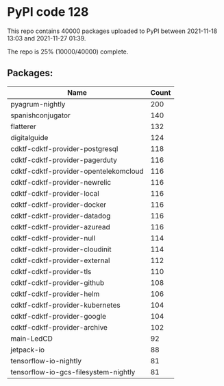 # PyPI code 128

This repo contains 40000 packages uploaded to PyPI between 
2021-11-18 13:03 and 2021-11-27 01:39.

The repo is 25% (10000/40000) complete.

## Packages:

| Name  | Count |
| ----- | ----- |
| pyagrum-nightly | 200 |
| spanishconjugator | 140 |
| flatterer | 132 |
| digitalguide | 124 |
| cdktf-cdktf-provider-postgresql | 118 |
| cdktf-cdktf-provider-pagerduty | 116 |
| cdktf-cdktf-provider-opentelekomcloud | 116 |
| cdktf-cdktf-provider-newrelic | 116 |
| cdktf-cdktf-provider-local | 116 |
| cdktf-cdktf-provider-docker | 116 |
| cdktf-cdktf-provider-datadog | 116 |
| cdktf-cdktf-provider-azuread | 116 |
| cdktf-cdktf-provider-null | 114 |
| cdktf-cdktf-provider-cloudinit | 114 |
| cdktf-cdktf-provider-external | 112 |
| cdktf-cdktf-provider-tls | 110 |
| cdktf-cdktf-provider-github | 108 |
| cdktf-cdktf-provider-helm | 106 |
| cdktf-cdktf-provider-kubernetes | 104 |
| cdktf-cdktf-provider-google | 104 |
| cdktf-cdktf-provider-archive | 102 |
| main-LedCD | 92 |
| jetpack-io | 88 |
| tensorflow-io-nightly | 81 |
| tensorflow-io-gcs-filesystem-nightly | 81 |


